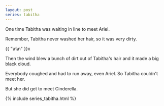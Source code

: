 ```yaml
---
layout: post
series: tabitha
---
```

One time Tabitha was waiting in line to meet Ariel.

Remember, Tabitha never washed her hair, so it was very dirty.

{{ "\n\n" }}x

Then the wind blew a bunch of dirt out of Tabitha's hair and it made a big black cloud.

Everybody coughed and had to run away, even Ariel. So Tabitha couldn't meet her.

But she did get to meet Cinderella.

{% include series_tabitha.html %}
